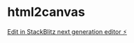 # html2canvas

[Edit in StackBlitz next generation editor ⚡️](https://stackblitz.com/~/github.com/etheral12138/html2canvas)